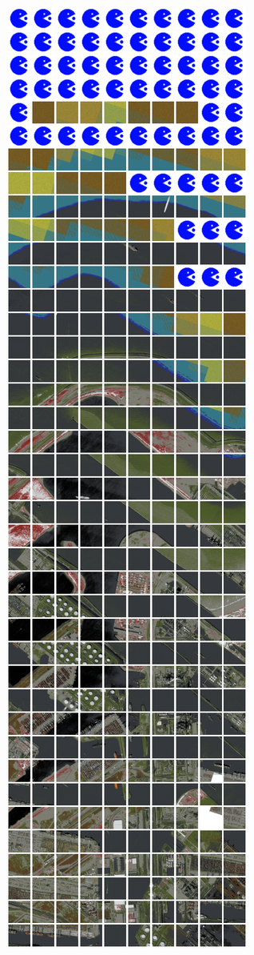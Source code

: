 <html>
<div>
<img src="https://github.com/HakkaTjakka/NL_TILE_MAP/blob/main/source.png" height="44" width="44">
<img src="https://github.com/HakkaTjakka/NL_TILE_MAP/blob/main/source.png" height="44" width="44">
<img src="https://github.com/HakkaTjakka/NL_TILE_MAP/blob/main/source.png" height="44" width="44">
<img src="https://github.com/HakkaTjakka/NL_TILE_MAP/blob/main/source.png" height="44" width="44">
<img src="https://github.com/HakkaTjakka/NL_TILE_MAP/blob/main/source.png" height="44" width="44">
<img src="https://github.com/HakkaTjakka/NL_TILE_MAP/blob/main/source.png" height="44" width="44">
<img src="https://github.com/HakkaTjakka/NL_TILE_MAP/blob/main/source.png" height="44" width="44">
<img src="https://github.com/HakkaTjakka/NL_TILE_MAP/blob/main/source.png" height="44" width="44">
<img src="https://github.com/HakkaTjakka/NL_TILE_MAP/blob/main/source.png" height="44" width="44">
<img src="https://github.com/HakkaTjakka/NL_TILE_MAP/blob/main/source.png" height="44" width="44">
<img src="https://github.com/HakkaTjakka/NL_TILE_MAP/blob/main/source.png" height="44" width="44">
<img src="https://github.com/HakkaTjakka/NL_TILE_MAP/blob/main/source.png" height="44" width="44">
<img src="https://github.com/HakkaTjakka/NL_TILE_MAP/blob/main/source.png" height="44" width="44">
<img src="https://github.com/HakkaTjakka/NL_TILE_MAP/blob/main/source.png" height="44" width="44">
<img src="https://github.com/HakkaTjakka/NL_TILE_MAP/blob/main/source.png" height="44" width="44">
<img src="https://github.com/HakkaTjakka/NL_TILE_MAP/blob/main/source.png" height="44" width="44">
<img src="https://github.com/HakkaTjakka/NL_TILE_MAP/blob/main/source.png" height="44" width="44">
<img src="https://github.com/HakkaTjakka/NL_TILE_MAP/blob/main/source.png" height="44" width="44">
<img src="https://github.com/HakkaTjakka/NL_TILE_MAP/blob/main/source.png" height="44" width="44">
<img src="https://github.com/HakkaTjakka/NL_TILE_MAP/blob/main/source.png" height="44" width="44">
<br>
<img src="https://github.com/HakkaTjakka/NL_TILE_MAP/blob/main/source.png" height="44" width="44">
<img src="https://github.com/HakkaTjakka/NL_TILE_MAP/blob/main/source.png" height="44" width="44">
<img src="https://github.com/HakkaTjakka/NL_TILE_MAP/blob/main/source.png" height="44" width="44">
<img src="https://github.com/HakkaTjakka/NL_TILE_MAP/blob/main/source.png" height="44" width="44">
<img src="https://github.com/HakkaTjakka/NL_TILE_MAP/blob/main/source.png" height="44" width="44">
<img src="https://github.com/HakkaTjakka/NL_TILE_MAP/blob/main/source.png" height="44" width="44">
<img src="https://github.com/HakkaTjakka/NL_TILE_MAP/blob/main/source.png" height="44" width="44">
<img src="https://github.com/HakkaTjakka/NL_TILE_MAP/blob/main/source.png" height="44" width="44">
<img src="https://github.com/HakkaTjakka/NL_TILE_MAP/blob/main/source.png" height="44" width="44">
<img src="https://github.com/HakkaTjakka/NL_TILE_MAP/blob/main/source.png" height="44" width="44">
<img src="https://github.com/HakkaTjakka/NL_TILE_MAP/blob/main/source.png" height="44" width="44">
<img src="https://github.com/HakkaTjakka/NL_TILE_MAP/blob/main/source.png" height="44" width="44">
<img src="https://github.com/HakkaTjakka/NL_TILE_MAP/blob/main/source.png" height="44" width="44">
<img src="https://github.com/HakkaTjakka/NL_TILE_MAP/blob/main/source.png" height="44" width="44">
<img src="https://github.com/HakkaTjakka/NL_TILE_MAP/blob/main/source.png" height="44" width="44">
<img src="https://github.com/HakkaTjakka/NL_TILE_MAP/blob/main/source.png" height="44" width="44">
<img src="https://github.com/HakkaTjakka/NL_TILE_MAP/blob/main/source.png" height="44" width="44">
<img src="https://github.com/HakkaTjakka/NL_TILE_MAP/blob/main/source.png" height="44" width="44">
<img src="https://github.com/HakkaTjakka/NL_TILE_MAP/blob/main/source.png" height="44" width="44">
<img src="https://github.com/HakkaTjakka/NL_TILE_MAP/blob/main/source.png" height="44" width="44">
<br>
<img src="https://github.com/HakkaTjakka/NL_TILE_MAP/blob/main/source.png" height="44" width="44">
<img src="https://github.com/HakkaTjakka/NL_TILE_MAP/blob/main/18/603/-1049/r.6031.-10488.png" height="44" width="44">
<img src="https://github.com/HakkaTjakka/NL_TILE_MAP/blob/main/18/603/-1049/r.6032.-10488.png" height="44" width="44">
<img src="https://github.com/HakkaTjakka/NL_TILE_MAP/blob/main/18/603/-1049/r.6033.-10488.png" height="44" width="44">
<img src="https://github.com/HakkaTjakka/NL_TILE_MAP/blob/main/18/603/-1049/r.6034.-10488.png" height="44" width="44">
<img src="https://github.com/HakkaTjakka/NL_TILE_MAP/blob/main/18/603/-1049/r.6035.-10488.png" height="44" width="44">
<img src="https://github.com/HakkaTjakka/NL_TILE_MAP/blob/main/18/603/-1049/r.6036.-10488.png" height="44" width="44">
<img src="https://github.com/HakkaTjakka/NL_TILE_MAP/blob/main/18/603/-1049/r.6037.-10488.png" height="44" width="44">
<img src="https://github.com/HakkaTjakka/NL_TILE_MAP/blob/main/source.png" height="44" width="44">
<img src="https://github.com/HakkaTjakka/NL_TILE_MAP/blob/main/source.png" height="44" width="44">
<img src="https://github.com/HakkaTjakka/NL_TILE_MAP/blob/main/source.png" height="44" width="44">
<img src="https://github.com/HakkaTjakka/NL_TILE_MAP/blob/main/source.png" height="44" width="44">
<img src="https://github.com/HakkaTjakka/NL_TILE_MAP/blob/main/source.png" height="44" width="44">
<img src="https://github.com/HakkaTjakka/NL_TILE_MAP/blob/main/source.png" height="44" width="44">
<img src="https://github.com/HakkaTjakka/NL_TILE_MAP/blob/main/source.png" height="44" width="44">
<img src="https://github.com/HakkaTjakka/NL_TILE_MAP/blob/main/source.png" height="44" width="44">
<img src="https://github.com/HakkaTjakka/NL_TILE_MAP/blob/main/source.png" height="44" width="44">
<img src="https://github.com/HakkaTjakka/NL_TILE_MAP/blob/main/source.png" height="44" width="44">
<img src="https://github.com/HakkaTjakka/NL_TILE_MAP/blob/main/source.png" height="44" width="44">
<img src="https://github.com/HakkaTjakka/NL_TILE_MAP/blob/main/source.png" height="44" width="44">
<br>
<img src="https://github.com/HakkaTjakka/NL_TILE_MAP/blob/main/18/603/-1049/r.6030.-10487.png" height="44" width="44">
<img src="https://github.com/HakkaTjakka/NL_TILE_MAP/blob/main/18/603/-1049/r.6031.-10487.png" height="44" width="44">
<img src="https://github.com/HakkaTjakka/NL_TILE_MAP/blob/main/18/603/-1049/r.6032.-10487.png" height="44" width="44">
<img src="https://github.com/HakkaTjakka/NL_TILE_MAP/blob/main/18/603/-1049/r.6033.-10487.png" height="44" width="44">
<img src="https://github.com/HakkaTjakka/NL_TILE_MAP/blob/main/18/603/-1049/r.6034.-10487.png" height="44" width="44">
<img src="https://github.com/HakkaTjakka/NL_TILE_MAP/blob/main/18/603/-1049/r.6035.-10487.png" height="44" width="44">
<img src="https://github.com/HakkaTjakka/NL_TILE_MAP/blob/main/18/603/-1049/r.6036.-10487.png" height="44" width="44">
<img src="https://github.com/HakkaTjakka/NL_TILE_MAP/blob/main/18/603/-1049/r.6037.-10487.png" height="44" width="44">
<img src="https://github.com/HakkaTjakka/NL_TILE_MAP/blob/main/18/603/-1049/r.6038.-10487.png" height="44" width="44">
<img src="https://github.com/HakkaTjakka/NL_TILE_MAP/blob/main/18/603/-1049/r.6039.-10487.png" height="44" width="44">
<img src="https://github.com/HakkaTjakka/NL_TILE_MAP/blob/main/18/604/-1049/r.6040.-10487.png" height="44" width="44">
<img src="https://github.com/HakkaTjakka/NL_TILE_MAP/blob/main/18/604/-1049/r.6041.-10487.png" height="44" width="44">
<img src="https://github.com/HakkaTjakka/NL_TILE_MAP/blob/main/18/604/-1049/r.6042.-10487.png" height="44" width="44">
<img src="https://github.com/HakkaTjakka/NL_TILE_MAP/blob/main/18/604/-1049/r.6043.-10487.png" height="44" width="44">
<img src="https://github.com/HakkaTjakka/NL_TILE_MAP/blob/main/18/604/-1049/r.6044.-10487.png" height="44" width="44">
<img src="https://github.com/HakkaTjakka/NL_TILE_MAP/blob/main/source.png" height="44" width="44">
<img src="https://github.com/HakkaTjakka/NL_TILE_MAP/blob/main/source.png" height="44" width="44">
<img src="https://github.com/HakkaTjakka/NL_TILE_MAP/blob/main/source.png" height="44" width="44">
<img src="https://github.com/HakkaTjakka/NL_TILE_MAP/blob/main/source.png" height="44" width="44">
<img src="https://github.com/HakkaTjakka/NL_TILE_MAP/blob/main/source.png" height="44" width="44">
<br>
<img src="https://github.com/HakkaTjakka/NL_TILE_MAP/blob/main/18/603/-1049/r.6030.-10486.png" height="44" width="44">
<img src="https://github.com/HakkaTjakka/NL_TILE_MAP/blob/main/18/603/-1049/r.6031.-10486.png" height="44" width="44">
<img src="https://github.com/HakkaTjakka/NL_TILE_MAP/blob/main/18/603/-1049/r.6032.-10486.png" height="44" width="44">
<img src="https://github.com/HakkaTjakka/NL_TILE_MAP/blob/main/18/603/-1049/r.6033.-10486.png" height="44" width="44">
<img src="https://github.com/HakkaTjakka/NL_TILE_MAP/blob/main/18/603/-1049/r.6034.-10486.png" height="44" width="44">
<img src="https://github.com/HakkaTjakka/NL_TILE_MAP/blob/main/18/603/-1049/r.6035.-10486.png" height="44" width="44">
<img src="https://github.com/HakkaTjakka/NL_TILE_MAP/blob/main/18/603/-1049/r.6036.-10486.png" height="44" width="44">
<img src="https://github.com/HakkaTjakka/NL_TILE_MAP/blob/main/18/603/-1049/r.6037.-10486.png" height="44" width="44">
<img src="https://github.com/HakkaTjakka/NL_TILE_MAP/blob/main/18/603/-1049/r.6038.-10486.png" height="44" width="44">
<img src="https://github.com/HakkaTjakka/NL_TILE_MAP/blob/main/18/603/-1049/r.6039.-10486.png" height="44" width="44">
<img src="https://github.com/HakkaTjakka/NL_TILE_MAP/blob/main/18/604/-1049/r.6040.-10486.png" height="44" width="44">
<img src="https://github.com/HakkaTjakka/NL_TILE_MAP/blob/main/18/604/-1049/r.6041.-10486.png" height="44" width="44">
<img src="https://github.com/HakkaTjakka/NL_TILE_MAP/blob/main/18/604/-1049/r.6042.-10486.png" height="44" width="44">
<img src="https://github.com/HakkaTjakka/NL_TILE_MAP/blob/main/18/604/-1049/r.6043.-10486.png" height="44" width="44">
<img src="https://github.com/HakkaTjakka/NL_TILE_MAP/blob/main/18/604/-1049/r.6044.-10486.png" height="44" width="44">
<img src="https://github.com/HakkaTjakka/NL_TILE_MAP/blob/main/18/604/-1049/r.6045.-10486.png" height="44" width="44">
<img src="https://github.com/HakkaTjakka/NL_TILE_MAP/blob/main/18/604/-1049/r.6046.-10486.png" height="44" width="44">
<img src="https://github.com/HakkaTjakka/NL_TILE_MAP/blob/main/source.png" height="44" width="44">
<img src="https://github.com/HakkaTjakka/NL_TILE_MAP/blob/main/source.png" height="44" width="44">
<img src="https://github.com/HakkaTjakka/NL_TILE_MAP/blob/main/source.png" height="44" width="44">
<br>
<img src="https://github.com/HakkaTjakka/NL_TILE_MAP/blob/main/18/603/-1049/r.6030.-10485.png" height="44" width="44">
<img src="https://github.com/HakkaTjakka/NL_TILE_MAP/blob/main/18/603/-1049/r.6031.-10485.png" height="44" width="44">
<img src="https://github.com/HakkaTjakka/NL_TILE_MAP/blob/main/18/603/-1049/r.6032.-10485.png" height="44" width="44">
<img src="https://github.com/HakkaTjakka/NL_TILE_MAP/blob/main/18/603/-1049/r.6033.-10485.png" height="44" width="44">
<img src="https://github.com/HakkaTjakka/NL_TILE_MAP/blob/main/18/603/-1049/r.6034.-10485.png" height="44" width="44">
<img src="https://github.com/HakkaTjakka/NL_TILE_MAP/blob/main/18/603/-1049/r.6035.-10485.png" height="44" width="44">
<img src="https://github.com/HakkaTjakka/NL_TILE_MAP/blob/main/18/603/-1049/r.6036.-10485.png" height="44" width="44">
<img src="https://github.com/HakkaTjakka/NL_TILE_MAP/blob/main/18/603/-1049/r.6037.-10485.png" height="44" width="44">
<img src="https://github.com/HakkaTjakka/NL_TILE_MAP/blob/main/18/603/-1049/r.6038.-10485.png" height="44" width="44">
<img src="https://github.com/HakkaTjakka/NL_TILE_MAP/blob/main/18/603/-1049/r.6039.-10485.png" height="44" width="44">
<img src="https://github.com/HakkaTjakka/NL_TILE_MAP/blob/main/18/604/-1049/r.6040.-10485.png" height="44" width="44">
<img src="https://github.com/HakkaTjakka/NL_TILE_MAP/blob/main/18/604/-1049/r.6041.-10485.png" height="44" width="44">
<img src="https://github.com/HakkaTjakka/NL_TILE_MAP/blob/main/18/604/-1049/r.6042.-10485.png" height="44" width="44">
<img src="https://github.com/HakkaTjakka/NL_TILE_MAP/blob/main/18/604/-1049/r.6043.-10485.png" height="44" width="44">
<img src="https://github.com/HakkaTjakka/NL_TILE_MAP/blob/main/18/604/-1049/r.6044.-10485.png" height="44" width="44">
<img src="https://github.com/HakkaTjakka/NL_TILE_MAP/blob/main/18/604/-1049/r.6045.-10485.png" height="44" width="44">
<img src="https://github.com/HakkaTjakka/NL_TILE_MAP/blob/main/18/604/-1049/r.6046.-10485.png" height="44" width="44">
<img src="https://github.com/HakkaTjakka/NL_TILE_MAP/blob/main/source.png" height="44" width="44">
<img src="https://github.com/HakkaTjakka/NL_TILE_MAP/blob/main/source.png" height="44" width="44">
<img src="https://github.com/HakkaTjakka/NL_TILE_MAP/blob/main/source.png" height="44" width="44">
<br>
<img src="https://github.com/HakkaTjakka/NL_TILE_MAP/blob/main/18/603/-1049/r.6030.-10484.png" height="44" width="44">
<img src="https://github.com/HakkaTjakka/NL_TILE_MAP/blob/main/18/603/-1049/r.6031.-10484.png" height="44" width="44">
<img src="https://github.com/HakkaTjakka/NL_TILE_MAP/blob/main/18/603/-1049/r.6032.-10484.png" height="44" width="44">
<img src="https://github.com/HakkaTjakka/NL_TILE_MAP/blob/main/18/603/-1049/r.6033.-10484.png" height="44" width="44">
<img src="https://github.com/HakkaTjakka/NL_TILE_MAP/blob/main/18/603/-1049/r.6034.-10484.png" height="44" width="44">
<img src="https://github.com/HakkaTjakka/NL_TILE_MAP/blob/main/18/603/-1049/r.6035.-10484.png" height="44" width="44">
<img src="https://github.com/HakkaTjakka/NL_TILE_MAP/blob/main/18/603/-1049/r.6036.-10484.png" height="44" width="44">
<img src="https://github.com/HakkaTjakka/NL_TILE_MAP/blob/main/18/603/-1049/r.6037.-10484.png" height="44" width="44">
<img src="https://github.com/HakkaTjakka/NL_TILE_MAP/blob/main/18/603/-1049/r.6038.-10484.png" height="44" width="44">
<img src="https://github.com/HakkaTjakka/NL_TILE_MAP/blob/main/18/603/-1049/r.6039.-10484.png" height="44" width="44">
<img src="https://github.com/HakkaTjakka/NL_TILE_MAP/blob/main/18/604/-1049/r.6040.-10484.png" height="44" width="44">
<img src="https://github.com/HakkaTjakka/NL_TILE_MAP/blob/main/18/604/-1049/r.6041.-10484.png" height="44" width="44">
<img src="https://github.com/HakkaTjakka/NL_TILE_MAP/blob/main/18/604/-1049/r.6042.-10484.png" height="44" width="44">
<img src="https://github.com/HakkaTjakka/NL_TILE_MAP/blob/main/18/604/-1049/r.6043.-10484.png" height="44" width="44">
<img src="https://github.com/HakkaTjakka/NL_TILE_MAP/blob/main/18/604/-1049/r.6044.-10484.png" height="44" width="44">
<img src="https://github.com/HakkaTjakka/NL_TILE_MAP/blob/main/18/604/-1049/r.6045.-10484.png" height="44" width="44">
<img src="https://github.com/HakkaTjakka/NL_TILE_MAP/blob/main/18/604/-1049/r.6046.-10484.png" height="44" width="44">
<img src="https://github.com/HakkaTjakka/NL_TILE_MAP/blob/main/18/604/-1049/r.6047.-10484.png" height="44" width="44">
<img src="https://github.com/HakkaTjakka/NL_TILE_MAP/blob/main/18/604/-1049/r.6048.-10484.png" height="44" width="44">
<img src="https://github.com/HakkaTjakka/NL_TILE_MAP/blob/main/18/604/-1049/r.6049.-10484.png" height="44" width="44">
<br>
<img src="https://github.com/HakkaTjakka/NL_TILE_MAP/blob/main/18/603/-1049/r.6030.-10483.png" height="44" width="44">
<img src="https://github.com/HakkaTjakka/NL_TILE_MAP/blob/main/18/603/-1049/r.6031.-10483.png" height="44" width="44">
<img src="https://github.com/HakkaTjakka/NL_TILE_MAP/blob/main/18/603/-1049/r.6032.-10483.png" height="44" width="44">
<img src="https://github.com/HakkaTjakka/NL_TILE_MAP/blob/main/18/603/-1049/r.6033.-10483.png" height="44" width="44">
<img src="https://github.com/HakkaTjakka/NL_TILE_MAP/blob/main/18/603/-1049/r.6034.-10483.png" height="44" width="44">
<img src="https://github.com/HakkaTjakka/NL_TILE_MAP/blob/main/18/603/-1049/r.6035.-10483.png" height="44" width="44">
<img src="https://github.com/HakkaTjakka/NL_TILE_MAP/blob/main/18/603/-1049/r.6036.-10483.png" height="44" width="44">
<img src="https://github.com/HakkaTjakka/NL_TILE_MAP/blob/main/18/603/-1049/r.6037.-10483.png" height="44" width="44">
<img src="https://github.com/HakkaTjakka/NL_TILE_MAP/blob/main/18/603/-1049/r.6038.-10483.png" height="44" width="44">
<img src="https://github.com/HakkaTjakka/NL_TILE_MAP/blob/main/18/603/-1049/r.6039.-10483.png" height="44" width="44">
<img src="https://github.com/HakkaTjakka/NL_TILE_MAP/blob/main/18/604/-1049/r.6040.-10483.png" height="44" width="44">
<img src="https://github.com/HakkaTjakka/NL_TILE_MAP/blob/main/18/604/-1049/r.6041.-10483.png" height="44" width="44">
<img src="https://github.com/HakkaTjakka/NL_TILE_MAP/blob/main/18/604/-1049/r.6042.-10483.png" height="44" width="44">
<img src="https://github.com/HakkaTjakka/NL_TILE_MAP/blob/main/18/604/-1049/r.6043.-10483.png" height="44" width="44">
<img src="https://github.com/HakkaTjakka/NL_TILE_MAP/blob/main/18/604/-1049/r.6044.-10483.png" height="44" width="44">
<img src="https://github.com/HakkaTjakka/NL_TILE_MAP/blob/main/18/604/-1049/r.6045.-10483.png" height="44" width="44">
<img src="https://github.com/HakkaTjakka/NL_TILE_MAP/blob/main/18/604/-1049/r.6046.-10483.png" height="44" width="44">
<img src="https://github.com/HakkaTjakka/NL_TILE_MAP/blob/main/18/604/-1049/r.6047.-10483.png" height="44" width="44">
<img src="https://github.com/HakkaTjakka/NL_TILE_MAP/blob/main/18/604/-1049/r.6048.-10483.png" height="44" width="44">
<img src="https://github.com/HakkaTjakka/NL_TILE_MAP/blob/main/18/604/-1049/r.6049.-10483.png" height="44" width="44">
<br>
<img src="https://github.com/HakkaTjakka/NL_TILE_MAP/blob/main/18/603/-1049/r.6030.-10482.png" height="44" width="44">
<img src="https://github.com/HakkaTjakka/NL_TILE_MAP/blob/main/18/603/-1049/r.6031.-10482.png" height="44" width="44">
<img src="https://github.com/HakkaTjakka/NL_TILE_MAP/blob/main/18/603/-1049/r.6032.-10482.png" height="44" width="44">
<img src="https://github.com/HakkaTjakka/NL_TILE_MAP/blob/main/18/603/-1049/r.6033.-10482.png" height="44" width="44">
<img src="https://github.com/HakkaTjakka/NL_TILE_MAP/blob/main/18/603/-1049/r.6034.-10482.png" height="44" width="44">
<img src="https://github.com/HakkaTjakka/NL_TILE_MAP/blob/main/18/603/-1049/r.6035.-10482.png" height="44" width="44">
<img src="https://github.com/HakkaTjakka/NL_TILE_MAP/blob/main/18/603/-1049/r.6036.-10482.png" height="44" width="44">
<img src="https://github.com/HakkaTjakka/NL_TILE_MAP/blob/main/18/603/-1049/r.6037.-10482.png" height="44" width="44">
<img src="https://github.com/HakkaTjakka/NL_TILE_MAP/blob/main/18/603/-1049/r.6038.-10482.png" height="44" width="44">
<img src="https://github.com/HakkaTjakka/NL_TILE_MAP/blob/main/18/603/-1049/r.6039.-10482.png" height="44" width="44">
<img src="https://github.com/HakkaTjakka/NL_TILE_MAP/blob/main/18/604/-1049/r.6040.-10482.png" height="44" width="44">
<img src="https://github.com/HakkaTjakka/NL_TILE_MAP/blob/main/18/604/-1049/r.6041.-10482.png" height="44" width="44">
<img src="https://github.com/HakkaTjakka/NL_TILE_MAP/blob/main/18/604/-1049/r.6042.-10482.png" height="44" width="44">
<img src="https://github.com/HakkaTjakka/NL_TILE_MAP/blob/main/18/604/-1049/r.6043.-10482.png" height="44" width="44">
<img src="https://github.com/HakkaTjakka/NL_TILE_MAP/blob/main/18/604/-1049/r.6044.-10482.png" height="44" width="44">
<img src="https://github.com/HakkaTjakka/NL_TILE_MAP/blob/main/18/604/-1049/r.6045.-10482.png" height="44" width="44">
<img src="https://github.com/HakkaTjakka/NL_TILE_MAP/blob/main/18/604/-1049/r.6046.-10482.png" height="44" width="44">
<img src="https://github.com/HakkaTjakka/NL_TILE_MAP/blob/main/18/604/-1049/r.6047.-10482.png" height="44" width="44">
<img src="https://github.com/HakkaTjakka/NL_TILE_MAP/blob/main/18/604/-1049/r.6048.-10482.png" height="44" width="44">
<img src="https://github.com/HakkaTjakka/NL_TILE_MAP/blob/main/18/604/-1049/r.6049.-10482.png" height="44" width="44">
<br>
<img src="https://github.com/HakkaTjakka/NL_TILE_MAP/blob/main/18/603/-1049/r.6030.-10481.png" height="44" width="44">
<img src="https://github.com/HakkaTjakka/NL_TILE_MAP/blob/main/18/603/-1049/r.6031.-10481.png" height="44" width="44">
<img src="https://github.com/HakkaTjakka/NL_TILE_MAP/blob/main/18/603/-1049/r.6032.-10481.png" height="44" width="44">
<img src="https://github.com/HakkaTjakka/NL_TILE_MAP/blob/main/18/603/-1049/r.6033.-10481.png" height="44" width="44">
<img src="https://github.com/HakkaTjakka/NL_TILE_MAP/blob/main/18/603/-1049/r.6034.-10481.png" height="44" width="44">
<img src="https://github.com/HakkaTjakka/NL_TILE_MAP/blob/main/18/603/-1049/r.6035.-10481.png" height="44" width="44">
<img src="https://github.com/HakkaTjakka/NL_TILE_MAP/blob/main/18/603/-1049/r.6036.-10481.png" height="44" width="44">
<img src="https://github.com/HakkaTjakka/NL_TILE_MAP/blob/main/18/603/-1049/r.6037.-10481.png" height="44" width="44">
<img src="https://github.com/HakkaTjakka/NL_TILE_MAP/blob/main/18/603/-1049/r.6038.-10481.png" height="44" width="44">
<img src="https://github.com/HakkaTjakka/NL_TILE_MAP/blob/main/18/603/-1049/r.6039.-10481.png" height="44" width="44">
<img src="https://github.com/HakkaTjakka/NL_TILE_MAP/blob/main/18/604/-1049/r.6040.-10481.png" height="44" width="44">
<img src="https://github.com/HakkaTjakka/NL_TILE_MAP/blob/main/18/604/-1049/r.6041.-10481.png" height="44" width="44">
<img src="https://github.com/HakkaTjakka/NL_TILE_MAP/blob/main/18/604/-1049/r.6042.-10481.png" height="44" width="44">
<img src="https://github.com/HakkaTjakka/NL_TILE_MAP/blob/main/18/604/-1049/r.6043.-10481.png" height="44" width="44">
<img src="https://github.com/HakkaTjakka/NL_TILE_MAP/blob/main/18/604/-1049/r.6044.-10481.png" height="44" width="44">
<img src="https://github.com/HakkaTjakka/NL_TILE_MAP/blob/main/18/604/-1049/r.6045.-10481.png" height="44" width="44">
<img src="https://github.com/HakkaTjakka/NL_TILE_MAP/blob/main/18/604/-1049/r.6046.-10481.png" height="44" width="44">
<img src="https://github.com/HakkaTjakka/NL_TILE_MAP/blob/main/18/604/-1049/r.6047.-10481.png" height="44" width="44">
<img src="https://github.com/HakkaTjakka/NL_TILE_MAP/blob/main/18/604/-1049/r.6048.-10481.png" height="44" width="44">
<img src="https://github.com/HakkaTjakka/NL_TILE_MAP/blob/main/18/604/-1049/r.6049.-10481.png" height="44" width="44">
<br>
<img src="https://github.com/HakkaTjakka/NL_TILE_MAP/blob/main/18/603/-1048/r.6030.-10480.png" height="44" width="44">
<img src="https://github.com/HakkaTjakka/NL_TILE_MAP/blob/main/18/603/-1048/r.6031.-10480.png" height="44" width="44">
<img src="https://github.com/HakkaTjakka/NL_TILE_MAP/blob/main/18/603/-1048/r.6032.-10480.png" height="44" width="44">
<img src="https://github.com/HakkaTjakka/NL_TILE_MAP/blob/main/18/603/-1048/r.6033.-10480.png" height="44" width="44">
<img src="https://github.com/HakkaTjakka/NL_TILE_MAP/blob/main/18/603/-1048/r.6034.-10480.png" height="44" width="44">
<img src="https://github.com/HakkaTjakka/NL_TILE_MAP/blob/main/18/603/-1048/r.6035.-10480.png" height="44" width="44">
<img src="https://github.com/HakkaTjakka/NL_TILE_MAP/blob/main/18/603/-1048/r.6036.-10480.png" height="44" width="44">
<img src="https://github.com/HakkaTjakka/NL_TILE_MAP/blob/main/18/603/-1048/r.6037.-10480.png" height="44" width="44">
<img src="https://github.com/HakkaTjakka/NL_TILE_MAP/blob/main/18/603/-1048/r.6038.-10480.png" height="44" width="44">
<img src="https://github.com/HakkaTjakka/NL_TILE_MAP/blob/main/18/603/-1048/r.6039.-10480.png" height="44" width="44">
<img src="https://github.com/HakkaTjakka/NL_TILE_MAP/blob/main/18/604/-1048/r.6040.-10480.png" height="44" width="44">
<img src="https://github.com/HakkaTjakka/NL_TILE_MAP/blob/main/18/604/-1048/r.6041.-10480.png" height="44" width="44">
<img src="https://github.com/HakkaTjakka/NL_TILE_MAP/blob/main/18/604/-1048/r.6042.-10480.png" height="44" width="44">
<img src="https://github.com/HakkaTjakka/NL_TILE_MAP/blob/main/18/604/-1048/r.6043.-10480.png" height="44" width="44">
<img src="https://github.com/HakkaTjakka/NL_TILE_MAP/blob/main/18/604/-1048/r.6044.-10480.png" height="44" width="44">
<img src="https://github.com/HakkaTjakka/NL_TILE_MAP/blob/main/18/604/-1048/r.6045.-10480.png" height="44" width="44">
<img src="https://github.com/HakkaTjakka/NL_TILE_MAP/blob/main/18/604/-1048/r.6046.-10480.png" height="44" width="44">
<img src="https://github.com/HakkaTjakka/NL_TILE_MAP/blob/main/18/604/-1048/r.6047.-10480.png" height="44" width="44">
<img src="https://github.com/HakkaTjakka/NL_TILE_MAP/blob/main/18/604/-1048/r.6048.-10480.png" height="44" width="44">
<img src="https://github.com/HakkaTjakka/NL_TILE_MAP/blob/main/18/604/-1048/r.6049.-10480.png" height="44" width="44">
<br>
<img src="https://github.com/HakkaTjakka/NL_TILE_MAP/blob/main/18/603/-1048/r.6030.-10479.png" height="44" width="44">
<img src="https://github.com/HakkaTjakka/NL_TILE_MAP/blob/main/18/603/-1048/r.6031.-10479.png" height="44" width="44">
<img src="https://github.com/HakkaTjakka/NL_TILE_MAP/blob/main/18/603/-1048/r.6032.-10479.png" height="44" width="44">
<img src="https://github.com/HakkaTjakka/NL_TILE_MAP/blob/main/18/603/-1048/r.6033.-10479.png" height="44" width="44">
<img src="https://github.com/HakkaTjakka/NL_TILE_MAP/blob/main/18/603/-1048/r.6034.-10479.png" height="44" width="44">
<img src="https://github.com/HakkaTjakka/NL_TILE_MAP/blob/main/18/603/-1048/r.6035.-10479.png" height="44" width="44">
<img src="https://github.com/HakkaTjakka/NL_TILE_MAP/blob/main/18/603/-1048/r.6036.-10479.png" height="44" width="44">
<img src="https://github.com/HakkaTjakka/NL_TILE_MAP/blob/main/18/603/-1048/r.6037.-10479.png" height="44" width="44">
<img src="https://github.com/HakkaTjakka/NL_TILE_MAP/blob/main/18/603/-1048/r.6038.-10479.png" height="44" width="44">
<img src="https://github.com/HakkaTjakka/NL_TILE_MAP/blob/main/18/603/-1048/r.6039.-10479.png" height="44" width="44">
<img src="https://github.com/HakkaTjakka/NL_TILE_MAP/blob/main/18/604/-1048/r.6040.-10479.png" height="44" width="44">
<img src="https://github.com/HakkaTjakka/NL_TILE_MAP/blob/main/18/604/-1048/r.6041.-10479.png" height="44" width="44">
<img src="https://github.com/HakkaTjakka/NL_TILE_MAP/blob/main/18/604/-1048/r.6042.-10479.png" height="44" width="44">
<img src="https://github.com/HakkaTjakka/NL_TILE_MAP/blob/main/18/604/-1048/r.6043.-10479.png" height="44" width="44">
<img src="https://github.com/HakkaTjakka/NL_TILE_MAP/blob/main/18/604/-1048/r.6044.-10479.png" height="44" width="44">
<img src="https://github.com/HakkaTjakka/NL_TILE_MAP/blob/main/18/604/-1048/r.6045.-10479.png" height="44" width="44">
<img src="https://github.com/HakkaTjakka/NL_TILE_MAP/blob/main/18/604/-1048/r.6046.-10479.png" height="44" width="44">
<img src="https://github.com/HakkaTjakka/NL_TILE_MAP/blob/main/18/604/-1048/r.6047.-10479.png" height="44" width="44">
<img src="https://github.com/HakkaTjakka/NL_TILE_MAP/blob/main/18/604/-1048/r.6048.-10479.png" height="44" width="44">
<img src="https://github.com/HakkaTjakka/NL_TILE_MAP/blob/main/18/604/-1048/r.6049.-10479.png" height="44" width="44">
<br>
<img src="https://github.com/HakkaTjakka/NL_TILE_MAP/blob/main/18/603/-1048/r.6030.-10478.png" height="44" width="44">
<img src="https://github.com/HakkaTjakka/NL_TILE_MAP/blob/main/18/603/-1048/r.6031.-10478.png" height="44" width="44">
<img src="https://github.com/HakkaTjakka/NL_TILE_MAP/blob/main/18/603/-1048/r.6032.-10478.png" height="44" width="44">
<img src="https://github.com/HakkaTjakka/NL_TILE_MAP/blob/main/18/603/-1048/r.6033.-10478.png" height="44" width="44">
<img src="https://github.com/HakkaTjakka/NL_TILE_MAP/blob/main/18/603/-1048/r.6034.-10478.png" height="44" width="44">
<img src="https://github.com/HakkaTjakka/NL_TILE_MAP/blob/main/18/603/-1048/r.6035.-10478.png" height="44" width="44">
<img src="https://github.com/HakkaTjakka/NL_TILE_MAP/blob/main/18/603/-1048/r.6036.-10478.png" height="44" width="44">
<img src="https://github.com/HakkaTjakka/NL_TILE_MAP/blob/main/18/603/-1048/r.6037.-10478.png" height="44" width="44">
<img src="https://github.com/HakkaTjakka/NL_TILE_MAP/blob/main/18/603/-1048/r.6038.-10478.png" height="44" width="44">
<img src="https://github.com/HakkaTjakka/NL_TILE_MAP/blob/main/18/603/-1048/r.6039.-10478.png" height="44" width="44">
<img src="https://github.com/HakkaTjakka/NL_TILE_MAP/blob/main/18/604/-1048/r.6040.-10478.png" height="44" width="44">
<img src="https://github.com/HakkaTjakka/NL_TILE_MAP/blob/main/18/604/-1048/r.6041.-10478.png" height="44" width="44">
<img src="https://github.com/HakkaTjakka/NL_TILE_MAP/blob/main/18/604/-1048/r.6042.-10478.png" height="44" width="44">
<img src="https://github.com/HakkaTjakka/NL_TILE_MAP/blob/main/18/604/-1048/r.6043.-10478.png" height="44" width="44">
<img src="https://github.com/HakkaTjakka/NL_TILE_MAP/blob/main/18/604/-1048/r.6044.-10478.png" height="44" width="44">
<img src="https://github.com/HakkaTjakka/NL_TILE_MAP/blob/main/18/604/-1048/r.6045.-10478.png" height="44" width="44">
<img src="https://github.com/HakkaTjakka/NL_TILE_MAP/blob/main/18/604/-1048/r.6046.-10478.png" height="44" width="44">
<img src="https://github.com/HakkaTjakka/NL_TILE_MAP/blob/main/18/604/-1048/r.6047.-10478.png" height="44" width="44">
<img src="https://github.com/HakkaTjakka/NL_TILE_MAP/blob/main/18/604/-1048/r.6048.-10478.png" height="44" width="44">
<img src="https://github.com/HakkaTjakka/NL_TILE_MAP/blob/main/18/604/-1048/r.6049.-10478.png" height="44" width="44">
<br>
<img src="https://github.com/HakkaTjakka/NL_TILE_MAP/blob/main/18/603/-1048/r.6030.-10477.png" height="44" width="44">
<img src="https://github.com/HakkaTjakka/NL_TILE_MAP/blob/main/18/603/-1048/r.6031.-10477.png" height="44" width="44">
<img src="https://github.com/HakkaTjakka/NL_TILE_MAP/blob/main/18/603/-1048/r.6032.-10477.png" height="44" width="44">
<img src="https://github.com/HakkaTjakka/NL_TILE_MAP/blob/main/18/603/-1048/r.6033.-10477.png" height="44" width="44">
<img src="https://github.com/HakkaTjakka/NL_TILE_MAP/blob/main/18/603/-1048/r.6034.-10477.png" height="44" width="44">
<img src="https://github.com/HakkaTjakka/NL_TILE_MAP/blob/main/18/603/-1048/r.6035.-10477.png" height="44" width="44">
<img src="https://github.com/HakkaTjakka/NL_TILE_MAP/blob/main/18/603/-1048/r.6036.-10477.png" height="44" width="44">
<img src="https://github.com/HakkaTjakka/NL_TILE_MAP/blob/main/18/603/-1048/r.6037.-10477.png" height="44" width="44">
<img src="https://github.com/HakkaTjakka/NL_TILE_MAP/blob/main/18/603/-1048/r.6038.-10477.png" height="44" width="44">
<img src="https://github.com/HakkaTjakka/NL_TILE_MAP/blob/main/18/603/-1048/r.6039.-10477.png" height="44" width="44">
<img src="https://github.com/HakkaTjakka/NL_TILE_MAP/blob/main/18/604/-1048/r.6040.-10477.png" height="44" width="44">
<img src="https://github.com/HakkaTjakka/NL_TILE_MAP/blob/main/18/604/-1048/r.6041.-10477.png" height="44" width="44">
<img src="https://github.com/HakkaTjakka/NL_TILE_MAP/blob/main/18/604/-1048/r.6042.-10477.png" height="44" width="44">
<img src="https://github.com/HakkaTjakka/NL_TILE_MAP/blob/main/18/604/-1048/r.6043.-10477.png" height="44" width="44">
<img src="https://github.com/HakkaTjakka/NL_TILE_MAP/blob/main/18/604/-1048/r.6044.-10477.png" height="44" width="44">
<img src="https://github.com/HakkaTjakka/NL_TILE_MAP/blob/main/18/604/-1048/r.6045.-10477.png" height="44" width="44">
<img src="https://github.com/HakkaTjakka/NL_TILE_MAP/blob/main/18/604/-1048/r.6046.-10477.png" height="44" width="44">
<img src="https://github.com/HakkaTjakka/NL_TILE_MAP/blob/main/18/604/-1048/r.6047.-10477.png" height="44" width="44">
<img src="https://github.com/HakkaTjakka/NL_TILE_MAP/blob/main/18/604/-1048/r.6048.-10477.png" height="44" width="44">
<img src="https://github.com/HakkaTjakka/NL_TILE_MAP/blob/main/18/604/-1048/r.6049.-10477.png" height="44" width="44">
<br>
<img src="https://github.com/HakkaTjakka/NL_TILE_MAP/blob/main/18/603/-1048/r.6030.-10476.png" height="44" width="44">
<img src="https://github.com/HakkaTjakka/NL_TILE_MAP/blob/main/18/603/-1048/r.6031.-10476.png" height="44" width="44">
<img src="https://github.com/HakkaTjakka/NL_TILE_MAP/blob/main/18/603/-1048/r.6032.-10476.png" height="44" width="44">
<img src="https://github.com/HakkaTjakka/NL_TILE_MAP/blob/main/18/603/-1048/r.6033.-10476.png" height="44" width="44">
<img src="https://github.com/HakkaTjakka/NL_TILE_MAP/blob/main/18/603/-1048/r.6034.-10476.png" height="44" width="44">
<img src="https://github.com/HakkaTjakka/NL_TILE_MAP/blob/main/18/603/-1048/r.6035.-10476.png" height="44" width="44">
<img src="https://github.com/HakkaTjakka/NL_TILE_MAP/blob/main/18/603/-1048/r.6036.-10476.png" height="44" width="44">
<img src="https://github.com/HakkaTjakka/NL_TILE_MAP/blob/main/18/603/-1048/r.6037.-10476.png" height="44" width="44">
<img src="https://github.com/HakkaTjakka/NL_TILE_MAP/blob/main/18/603/-1048/r.6038.-10476.png" height="44" width="44">
<img src="https://github.com/HakkaTjakka/NL_TILE_MAP/blob/main/18/603/-1048/r.6039.-10476.png" height="44" width="44">
<img src="https://github.com/HakkaTjakka/NL_TILE_MAP/blob/main/18/604/-1048/r.6040.-10476.png" height="44" width="44">
<img src="https://github.com/HakkaTjakka/NL_TILE_MAP/blob/main/18/604/-1048/r.6041.-10476.png" height="44" width="44">
<img src="https://github.com/HakkaTjakka/NL_TILE_MAP/blob/main/18/604/-1048/r.6042.-10476.png" height="44" width="44">
<img src="https://github.com/HakkaTjakka/NL_TILE_MAP/blob/main/18/604/-1048/r.6043.-10476.png" height="44" width="44">
<img src="https://github.com/HakkaTjakka/NL_TILE_MAP/blob/main/18/604/-1048/r.6044.-10476.png" height="44" width="44">
<img src="https://github.com/HakkaTjakka/NL_TILE_MAP/blob/main/18/604/-1048/r.6045.-10476.png" height="44" width="44">
<img src="https://github.com/HakkaTjakka/NL_TILE_MAP/blob/main/18/604/-1048/r.6046.-10476.png" height="44" width="44">
<img src="https://github.com/HakkaTjakka/NL_TILE_MAP/blob/main/18/604/-1048/r.6047.-10476.png" height="44" width="44">
<img src="https://github.com/HakkaTjakka/NL_TILE_MAP/blob/main/18/604/-1048/r.6048.-10476.png" height="44" width="44">
<img src="https://github.com/HakkaTjakka/NL_TILE_MAP/blob/main/18/604/-1048/r.6049.-10476.png" height="44" width="44">
<br>
<img src="https://github.com/HakkaTjakka/NL_TILE_MAP/blob/main/18/603/-1048/r.6030.-10475.png" height="44" width="44">
<img src="https://github.com/HakkaTjakka/NL_TILE_MAP/blob/main/18/603/-1048/r.6031.-10475.png" height="44" width="44">
<img src="https://github.com/HakkaTjakka/NL_TILE_MAP/blob/main/18/603/-1048/r.6032.-10475.png" height="44" width="44">
<img src="https://github.com/HakkaTjakka/NL_TILE_MAP/blob/main/18/603/-1048/r.6033.-10475.png" height="44" width="44">
<img src="https://github.com/HakkaTjakka/NL_TILE_MAP/blob/main/18/603/-1048/r.6034.-10475.png" height="44" width="44">
<img src="https://github.com/HakkaTjakka/NL_TILE_MAP/blob/main/18/603/-1048/r.6035.-10475.png" height="44" width="44">
<img src="https://github.com/HakkaTjakka/NL_TILE_MAP/blob/main/18/603/-1048/r.6036.-10475.png" height="44" width="44">
<img src="https://github.com/HakkaTjakka/NL_TILE_MAP/blob/main/18/603/-1048/r.6037.-10475.png" height="44" width="44">
<img src="https://github.com/HakkaTjakka/NL_TILE_MAP/blob/main/18/603/-1048/r.6038.-10475.png" height="44" width="44">
<img src="https://github.com/HakkaTjakka/NL_TILE_MAP/blob/main/18/603/-1048/r.6039.-10475.png" height="44" width="44">
<img src="https://github.com/HakkaTjakka/NL_TILE_MAP/blob/main/18/604/-1048/r.6040.-10475.png" height="44" width="44">
<img src="https://github.com/HakkaTjakka/NL_TILE_MAP/blob/main/18/604/-1048/r.6041.-10475.png" height="44" width="44">
<img src="https://github.com/HakkaTjakka/NL_TILE_MAP/blob/main/18/604/-1048/r.6042.-10475.png" height="44" width="44">
<img src="https://github.com/HakkaTjakka/NL_TILE_MAP/blob/main/18/604/-1048/r.6043.-10475.png" height="44" width="44">
<img src="https://github.com/HakkaTjakka/NL_TILE_MAP/blob/main/18/604/-1048/r.6044.-10475.png" height="44" width="44">
<img src="https://github.com/HakkaTjakka/NL_TILE_MAP/blob/main/18/604/-1048/r.6045.-10475.png" height="44" width="44">
<img src="https://github.com/HakkaTjakka/NL_TILE_MAP/blob/main/18/604/-1048/r.6046.-10475.png" height="44" width="44">
<img src="https://github.com/HakkaTjakka/NL_TILE_MAP/blob/main/18/604/-1048/r.6047.-10475.png" height="44" width="44">
<img src="https://github.com/HakkaTjakka/NL_TILE_MAP/blob/main/18/604/-1048/r.6048.-10475.png" height="44" width="44">
<img src="https://github.com/HakkaTjakka/NL_TILE_MAP/blob/main/18/604/-1048/r.6049.-10475.png" height="44" width="44">
<br>
<img src="https://github.com/HakkaTjakka/NL_TILE_MAP/blob/main/18/603/-1048/r.6030.-10474.png" height="44" width="44">
<img src="https://github.com/HakkaTjakka/NL_TILE_MAP/blob/main/18/603/-1048/r.6031.-10474.png" height="44" width="44">
<img src="https://github.com/HakkaTjakka/NL_TILE_MAP/blob/main/18/603/-1048/r.6032.-10474.png" height="44" width="44">
<img src="https://github.com/HakkaTjakka/NL_TILE_MAP/blob/main/18/603/-1048/r.6033.-10474.png" height="44" width="44">
<img src="https://github.com/HakkaTjakka/NL_TILE_MAP/blob/main/18/603/-1048/r.6034.-10474.png" height="44" width="44">
<img src="https://github.com/HakkaTjakka/NL_TILE_MAP/blob/main/18/603/-1048/r.6035.-10474.png" height="44" width="44">
<img src="https://github.com/HakkaTjakka/NL_TILE_MAP/blob/main/18/603/-1048/r.6036.-10474.png" height="44" width="44">
<img src="https://github.com/HakkaTjakka/NL_TILE_MAP/blob/main/18/603/-1048/r.6037.-10474.png" height="44" width="44">
<img src="https://github.com/HakkaTjakka/NL_TILE_MAP/blob/main/18/603/-1048/r.6038.-10474.png" height="44" width="44">
<img src="https://github.com/HakkaTjakka/NL_TILE_MAP/blob/main/18/603/-1048/r.6039.-10474.png" height="44" width="44">
<img src="https://github.com/HakkaTjakka/NL_TILE_MAP/blob/main/18/604/-1048/r.6040.-10474.png" height="44" width="44">
<img src="https://github.com/HakkaTjakka/NL_TILE_MAP/blob/main/18/604/-1048/r.6041.-10474.png" height="44" width="44">
<img src="https://github.com/HakkaTjakka/NL_TILE_MAP/blob/main/18/604/-1048/r.6042.-10474.png" height="44" width="44">
<img src="https://github.com/HakkaTjakka/NL_TILE_MAP/blob/main/18/604/-1048/r.6043.-10474.png" height="44" width="44">
<img src="https://github.com/HakkaTjakka/NL_TILE_MAP/blob/main/18/604/-1048/r.6044.-10474.png" height="44" width="44">
<img src="https://github.com/HakkaTjakka/NL_TILE_MAP/blob/main/18/604/-1048/r.6045.-10474.png" height="44" width="44">
<img src="https://github.com/HakkaTjakka/NL_TILE_MAP/blob/main/18/604/-1048/r.6046.-10474.png" height="44" width="44">
<img src="https://github.com/HakkaTjakka/NL_TILE_MAP/blob/main/18/604/-1048/r.6047.-10474.png" height="44" width="44">
<img src="https://github.com/HakkaTjakka/NL_TILE_MAP/blob/main/18/604/-1048/r.6048.-10474.png" height="44" width="44">
<img src="https://github.com/HakkaTjakka/NL_TILE_MAP/blob/main/18/604/-1048/r.6049.-10474.png" height="44" width="44">
<br>
<img src="https://github.com/HakkaTjakka/NL_TILE_MAP/blob/main/18/603/-1048/r.6030.-10473.png" height="44" width="44">
<img src="https://github.com/HakkaTjakka/NL_TILE_MAP/blob/main/18/603/-1048/r.6031.-10473.png" height="44" width="44">
<img src="https://github.com/HakkaTjakka/NL_TILE_MAP/blob/main/18/603/-1048/r.6032.-10473.png" height="44" width="44">
<img src="https://github.com/HakkaTjakka/NL_TILE_MAP/blob/main/18/603/-1048/r.6033.-10473.png" height="44" width="44">
<img src="https://github.com/HakkaTjakka/NL_TILE_MAP/blob/main/18/603/-1048/r.6034.-10473.png" height="44" width="44">
<img src="https://github.com/HakkaTjakka/NL_TILE_MAP/blob/main/18/603/-1048/r.6035.-10473.png" height="44" width="44">
<img src="https://github.com/HakkaTjakka/NL_TILE_MAP/blob/main/18/603/-1048/r.6036.-10473.png" height="44" width="44">
<img src="https://github.com/HakkaTjakka/NL_TILE_MAP/blob/main/18/603/-1048/r.6037.-10473.png" height="44" width="44">
<img src="https://github.com/HakkaTjakka/NL_TILE_MAP/blob/main/18/603/-1048/r.6038.-10473.png" height="44" width="44">
<img src="https://github.com/HakkaTjakka/NL_TILE_MAP/blob/main/18/603/-1048/r.6039.-10473.png" height="44" width="44">
<img src="https://github.com/HakkaTjakka/NL_TILE_MAP/blob/main/18/604/-1048/r.6040.-10473.png" height="44" width="44">
<img src="https://github.com/HakkaTjakka/NL_TILE_MAP/blob/main/18/604/-1048/r.6041.-10473.png" height="44" width="44">
<img src="https://github.com/HakkaTjakka/NL_TILE_MAP/blob/main/18/604/-1048/r.6042.-10473.png" height="44" width="44">
<img src="https://github.com/HakkaTjakka/NL_TILE_MAP/blob/main/18/604/-1048/r.6043.-10473.png" height="44" width="44">
<img src="https://github.com/HakkaTjakka/NL_TILE_MAP/blob/main/18/604/-1048/r.6044.-10473.png" height="44" width="44">
<img src="https://github.com/HakkaTjakka/NL_TILE_MAP/blob/main/18/604/-1048/r.6045.-10473.png" height="44" width="44">
<img src="https://github.com/HakkaTjakka/NL_TILE_MAP/blob/main/18/604/-1048/r.6046.-10473.png" height="44" width="44">
<img src="https://github.com/HakkaTjakka/NL_TILE_MAP/blob/main/18/604/-1048/r.6047.-10473.png" height="44" width="44">
<img src="https://github.com/HakkaTjakka/NL_TILE_MAP/blob/main/18/604/-1048/r.6048.-10473.png" height="44" width="44">
<img src="https://github.com/HakkaTjakka/NL_TILE_MAP/blob/main/18/604/-1048/r.6049.-10473.png" height="44" width="44">
<br>
<img src="https://github.com/HakkaTjakka/NL_TILE_MAP/blob/main/18/603/-1048/r.6030.-10472.png" height="44" width="44">
<img src="https://github.com/HakkaTjakka/NL_TILE_MAP/blob/main/18/603/-1048/r.6031.-10472.png" height="44" width="44">
<img src="https://github.com/HakkaTjakka/NL_TILE_MAP/blob/main/18/603/-1048/r.6032.-10472.png" height="44" width="44">
<img src="https://github.com/HakkaTjakka/NL_TILE_MAP/blob/main/18/603/-1048/r.6033.-10472.png" height="44" width="44">
<img src="https://github.com/HakkaTjakka/NL_TILE_MAP/blob/main/18/603/-1048/r.6034.-10472.png" height="44" width="44">
<img src="https://github.com/HakkaTjakka/NL_TILE_MAP/blob/main/18/603/-1048/r.6035.-10472.png" height="44" width="44">
<img src="https://github.com/HakkaTjakka/NL_TILE_MAP/blob/main/18/603/-1048/r.6036.-10472.png" height="44" width="44">
<img src="https://github.com/HakkaTjakka/NL_TILE_MAP/blob/main/18/603/-1048/r.6037.-10472.png" height="44" width="44">
<img src="https://github.com/HakkaTjakka/NL_TILE_MAP/blob/main/18/603/-1048/r.6038.-10472.png" height="44" width="44">
<img src="https://github.com/HakkaTjakka/NL_TILE_MAP/blob/main/18/603/-1048/r.6039.-10472.png" height="44" width="44">
<img src="https://github.com/HakkaTjakka/NL_TILE_MAP/blob/main/18/604/-1048/r.6040.-10472.png" height="44" width="44">
<img src="https://github.com/HakkaTjakka/NL_TILE_MAP/blob/main/18/604/-1048/r.6041.-10472.png" height="44" width="44">
<img src="https://github.com/HakkaTjakka/NL_TILE_MAP/blob/main/18/604/-1048/r.6042.-10472.png" height="44" width="44">
<img src="https://github.com/HakkaTjakka/NL_TILE_MAP/blob/main/18/604/-1048/r.6043.-10472.png" height="44" width="44">
<img src="https://github.com/HakkaTjakka/NL_TILE_MAP/blob/main/18/604/-1048/r.6044.-10472.png" height="44" width="44">
<img src="https://github.com/HakkaTjakka/NL_TILE_MAP/blob/main/18/604/-1048/r.6045.-10472.png" height="44" width="44">
<img src="https://github.com/HakkaTjakka/NL_TILE_MAP/blob/main/18/604/-1048/r.6046.-10472.png" height="44" width="44">
<img src="https://github.com/HakkaTjakka/NL_TILE_MAP/blob/main/18/604/-1048/r.6047.-10472.png" height="44" width="44">
<img src="https://github.com/HakkaTjakka/NL_TILE_MAP/blob/main/18/604/-1048/r.6048.-10472.png" height="44" width="44">
<img src="https://github.com/HakkaTjakka/NL_TILE_MAP/blob/main/18/604/-1048/r.6049.-10472.png" height="44" width="44">
<br>
<img src="https://github.com/HakkaTjakka/NL_TILE_MAP/blob/main/18/603/-1048/r.6030.-10471.png" height="44" width="44">
<img src="https://github.com/HakkaTjakka/NL_TILE_MAP/blob/main/18/603/-1048/r.6031.-10471.png" height="44" width="44">
<img src="https://github.com/HakkaTjakka/NL_TILE_MAP/blob/main/18/603/-1048/r.6032.-10471.png" height="44" width="44">
<img src="https://github.com/HakkaTjakka/NL_TILE_MAP/blob/main/18/603/-1048/r.6033.-10471.png" height="44" width="44">
<img src="https://github.com/HakkaTjakka/NL_TILE_MAP/blob/main/18/603/-1048/r.6034.-10471.png" height="44" width="44">
<img src="https://github.com/HakkaTjakka/NL_TILE_MAP/blob/main/18/603/-1048/r.6035.-10471.png" height="44" width="44">
<img src="https://github.com/HakkaTjakka/NL_TILE_MAP/blob/main/18/603/-1048/r.6036.-10471.png" height="44" width="44">
<img src="https://github.com/HakkaTjakka/NL_TILE_MAP/blob/main/18/603/-1048/r.6037.-10471.png" height="44" width="44">
<img src="https://github.com/HakkaTjakka/NL_TILE_MAP/blob/main/18/603/-1048/r.6038.-10471.png" height="44" width="44">
<img src="https://github.com/HakkaTjakka/NL_TILE_MAP/blob/main/18/603/-1048/r.6039.-10471.png" height="44" width="44">
<img src="https://github.com/HakkaTjakka/NL_TILE_MAP/blob/main/18/604/-1048/r.6040.-10471.png" height="44" width="44">
<img src="https://github.com/HakkaTjakka/NL_TILE_MAP/blob/main/18/604/-1048/r.6041.-10471.png" height="44" width="44">
<img src="https://github.com/HakkaTjakka/NL_TILE_MAP/blob/main/18/604/-1048/r.6042.-10471.png" height="44" width="44">
<img src="https://github.com/HakkaTjakka/NL_TILE_MAP/blob/main/18/604/-1048/r.6043.-10471.png" height="44" width="44">
<img src="https://github.com/HakkaTjakka/NL_TILE_MAP/blob/main/18/604/-1048/r.6044.-10471.png" height="44" width="44">
<img src="https://github.com/HakkaTjakka/NL_TILE_MAP/blob/main/18/604/-1048/r.6045.-10471.png" height="44" width="44">
<img src="https://github.com/HakkaTjakka/NL_TILE_MAP/blob/main/18/604/-1048/r.6046.-10471.png" height="44" width="44">
<img src="https://github.com/HakkaTjakka/NL_TILE_MAP/blob/main/18/604/-1048/r.6047.-10471.png" height="44" width="44">
<img src="https://github.com/HakkaTjakka/NL_TILE_MAP/blob/main/18/604/-1048/r.6048.-10471.png" height="44" width="44">
<img src="https://github.com/HakkaTjakka/NL_TILE_MAP/blob/main/18/604/-1048/r.6049.-10471.png" height="44" width="44">
<br>
</div>
</html>
